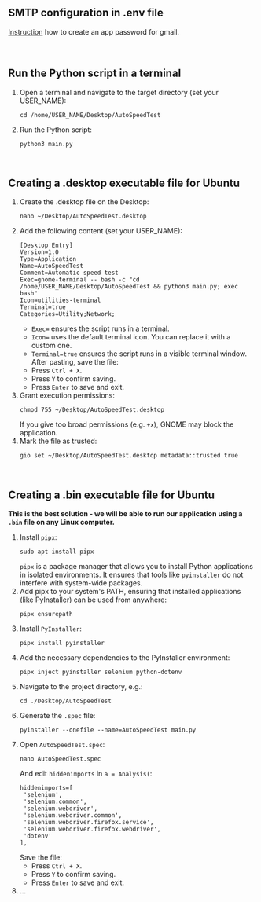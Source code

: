 ## SMTP configuration in .env file
[Instruction](https://itsupport.umd.edu/itsupport?id=kb_article_view&sysparm_article=KB0015112) how to create an app password for gmail.
</br></br></br>

## Run the Python script in a terminal
1. Open a terminal and navigate to the target directory (set your USER_NAME):
   ```
   cd /home/USER_NAME/Desktop/AutoSpeedTest
   ```
2. Run the Python script:
   ```
   python3 main.py
   ```
</br>

## Creating a .desktop executable file for Ubuntu
1. Create the .desktop file on the Desktop:
   ```
   nano ~/Desktop/AutoSpeedTest.desktop
   ```
2. Add the following content (set your USER_NAME):
   ```
   [Desktop Entry]
   Version=1.0
   Type=Application
   Name=AutoSpeedTest
   Comment=Automatic speed test
   Exec=gnome-terminal -- bash -c "cd /home/USER_NAME/Desktop/AutoSpeedTest && python3 main.py; exec bash"
   Icon=utilities-terminal
   Terminal=true
   Categories=Utility;Network;
   ```
   * `Exec=` ensures the script runs in a terminal.
   * `Icon=` uses the default terminal icon. You can replace it with a custom one.
   * `Terminal=true` ensures the script runs in a visible terminal window.\
   After pasting, save the file:
   * Press `Ctrl + X`.
   * Press `Y` to confirm saving.
   * Press `Enter` to save and exit.
4. Grant execution permissions:
   ```
   chmod 755 ~/Desktop/AutoSpeedTest.desktop
   ```
   If you give too broad permissions (e.g. `+x`), GNOME may block the application.
5. Mark the file as trusted:
   ```
   gio set ~/Desktop/AutoSpeedTest.desktop metadata::trusted true
   ```
</br>

## Creating a .bin executable file for Ubuntu
**This is the best solution - we will be able to run our application using a `.bin` file on any Linux computer.**
1. Install `pipx`:
   ```
   sudo apt install pipx
   ```
   `pipx` is a package manager that allows you to install Python applications in isolated environments. It ensures that tools like `pyinstaller` do not interfere with system-wide packages.
2. Add pipx to your system's PATH, ensuring that installed applications (like PyInstaller) can be used from anywhere:
   ```
   pipx ensurepath
   ```
3. Install `PyInstaller`:
   ```
   pipx install pyinstaller
   ```
4. Add the necessary dependencies to the PyInstaller environment:
   ```
   pipx inject pyinstaller selenium python-dotenv
   ```
5. Navigate to the project directory, e.g.:
   ```
   cd ./Desktop/AutoSpeedTest
   ```
6. Generate the `.spec` file:
   ```
   pyinstaller --onefile --name=AutoSpeedTest main.py
   ```
7. Open `AutoSpeedTest.spec`:
   ```
   nano AutoSpeedTest.spec
   ```
   And edit `hiddenimports` in `a = Analysis(`:
   ```
   hiddenimports=[
    'selenium',
    'selenium.common',
    'selenium.webdriver',
    'selenium.webdriver.common',
    'selenium.webdriver.firefox.service',
    'selenium.webdriver.firefox.webdriver',
    'dotenv'
   ],
   ```
   Save the file:
   * Press `Ctrl + X`.
   * Press `Y` to confirm saving.
   * Press `Enter` to save and exit.
8. ...
